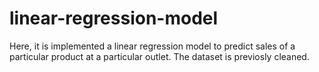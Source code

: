 # linear-regression-model
Here, it is implemented a linear regression model to predict sales of a particular product at a particular outlet. The dataset is previosly cleaned.
